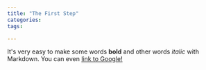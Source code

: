 ```yaml
---
title: "The First Step"
categories:
tags:

---
```

It's very easy to make some words **bold** and other words *italic* with Markdown. You can even [link to Google!](http://google.com)
